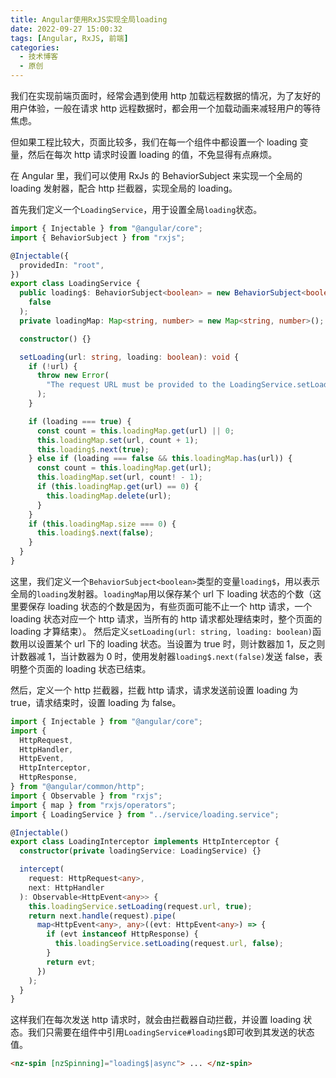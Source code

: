 ```yaml
---
title: Angular使用RxJS实现全局loading
date: 2022-09-27 15:00:32
tags: [Angular, RxJS, 前端]
categories:
  - 技术博客
  - 原创
---
```


我们在实现前端页面时，经常会遇到使用 http 加载远程数据的情况，为了友好的用户体验，一般在请求 http 远程数据时，都会用一个加载动画来减轻用户的等待焦虑。

<!--more-->

但如果工程比较大，页面比较多，我们在每一个组件中都设置一个 loading 变量，然后在每次 http 请求时设置 loading 的值，不免显得有点麻烦。

在 Angular 里，我们可以使用 RxJs 的 BehaviorSubject 来实现一个全局的 loading 发射器，配合 http 拦截器，实现全局的 loading。

首先我们定义一个`LoadingService`，用于设置全局`loading`状态。

```typescript
import { Injectable } from "@angular/core";
import { BehaviorSubject } from "rxjs";

@Injectable({
  providedIn: "root",
})
export class LoadingService {
  public loading$: BehaviorSubject<boolean> = new BehaviorSubject<boolean>(
    false
  );
  private loadingMap: Map<string, number> = new Map<string, number>();

  constructor() {}

  setLoading(url: string, loading: boolean): void {
    if (!url) {
      throw new Error(
        "The request URL must be provided to the LoadingService.setLoading function"
      );
    }

    if (loading === true) {
      const count = this.loadingMap.get(url) || 0;
      this.loadingMap.set(url, count + 1);
      this.loading$.next(true);
    } else if (loading === false && this.loadingMap.has(url)) {
      const count = this.loadingMap.get(url);
      this.loadingMap.set(url, count! - 1);
      if (this.loadingMap.get(url) == 0) {
        this.loadingMap.delete(url);
      }
    }
    if (this.loadingMap.size === 0) {
      this.loading$.next(false);
    }
  }
}
```

这里，我们定义一个`BehaviorSubject<boolean>`类型的变量`loading$`，用以表示全局的`loading`发射器。`loadingMap`用以保存某个 url 下 loading 状态的个数（这里要保存 loading 状态的个数是因为，有些页面可能不止一个 http 请求，一个 loading 状态对应一个 http 请求，当所有的 http 请求都处理结束时，整个页面的 loading 才算结束）。
然后定义`setLoading(url: string, loading: boolean)`函数用以设置某个 url 下的 loading 状态。当设置为 true 时，则计数器加 1，反之则计数器减 1，当计数器为 0 时，使用发射器`loading$.next(false)`发送 false，表明整个页面的 loading 状态已结束。

然后，定义一个 http 拦截器，拦截 http 请求，请求发送前设置 loading 为 true，请求结束时，设置 loading 为 false。

```typescript
import { Injectable } from "@angular/core";
import {
  HttpRequest,
  HttpHandler,
  HttpEvent,
  HttpInterceptor,
  HttpResponse,
} from "@angular/common/http";
import { Observable } from "rxjs";
import { map } from "rxjs/operators";
import { LoadingService } from "../service/loading.service";

@Injectable()
export class LoadingInterceptor implements HttpInterceptor {
  constructor(private loadingService: LoadingService) {}

  intercept(
    request: HttpRequest<any>,
    next: HttpHandler
  ): Observable<HttpEvent<any>> {
    this.loadingService.setLoading(request.url, true);
    return next.handle(request).pipe(
      map<HttpEvent<any>, any>((evt: HttpEvent<any>) => {
        if (evt instanceof HttpResponse) {
          this.loadingService.setLoading(request.url, false);
        }
        return evt;
      })
    );
  }
}
```

这样我们在每次发送 http 请求时，就会由拦截器自动拦截，并设置 loading 状态。我们只需要在组件中引用`LoadingService#loading$`即可收到其发送的状态值。

```html
<nz-spin [nzSpinning]="loading$|async"> ... </nz-spin>
```
